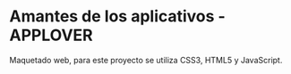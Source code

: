 # Amantes de los aplicativos - APPLOVER

Maquetado web, para este proyecto se utiliza CSS3, HTML5 y JavaScript.
